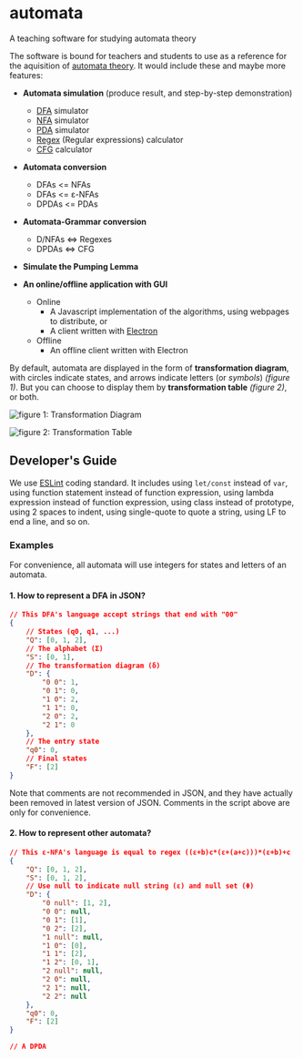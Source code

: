 # automata
A teaching software for studying automata theory

The software is bound for teachers and students to use as a reference for the aquisition of [automata theory](https://en.wikipedia.org/wiki/Automata_theory). It would include these and maybe more features:

* **Automata simulation** (produce result, and step-by-step demonstration)
  * [DFA](https://en.wikipedia.org/wiki/Deterministic_finite_automaton) simulator
  * [NFA](https://en.wikipedia.org/wiki/Nondeterministic_finite_automaton) simulator
  * [PDA](https://en.wikipedia.org/wiki/Pushdown_automaton) simulator
  * [Regex](https://en.wikipedia.org/wiki/Regular_expression) (Regular expressions) calculator
  * [CFG](https://en.wikipedia.org/wiki/Context-free_grammar) calculator


* **Automata conversion**
  * DFAs <= NFAs
  * DFAs <= ε-NFAs
  * DPDAs <= PDAs
* **Automata-Grammar conversion**
  * D/NFAs <=> Regexes
  * DPDAs <=> CFG
* **Simulate the Pumping Lemma**
* **An online/offline application with GUI**
  * Online
    * A Javascript implementation of the algorithms, using webpages to distribute, or
    * A client written with [Electron](https://electronjs.org/)
  * Offline
    * An offline client written with Electron

By default, automata are displayed in the form of **transformation diagram**, with circles indicate states, and arrows indicate letters (or *symbols*) *(figure 1)*. But you can choose to display them by **transformation table** *(figure 2)*, or both.

![figure 1: Transformation Diagram]()

![figure 2: Transformation Table]()





## Developer's Guide

We use [ESLint](https://blog.csdn.net/haoshidai/article/details/52833377) coding standard. It includes using `let/const` instead of `var`, using function statement instead of function expression, using lambda expression instead of function expression, using class instead of prototype, using 2 spaces to indent, using single-quote to quote a string, using LF to end a line, and so on.



### Examples

For convenience, all automata will use integers for states and letters of an automata.

#### 1. How to represent a DFA in JSON?

```JSON
// This DFA's language accept strings that end with "00"
{
    // States (q0, q1, ...)
    "Q": [0, 1, 2],
    // The alphabet (Σ)
    "S": [0, 1],
    // The transformation diagram (δ)
    "D": {
        "0 0": 1,
        "0 1": 0,
        "1 0": 2,
        "1 1": 0,
        "2 0": 2,
        "2 1": 0
    },
    // The entry state
    "q0": 0,
    // Final states
    "F": [2]
}
```

Note that comments are not recommended in JSON, and they have actually been removed in latest version of JSON. Comments in the script above are only for convenience.

#### 2. How to represent other automata?

```JSON
// This ε-NFA's language is equal to regex ((ε+b)c*(ε+(a+c)))*(ε+b)+c
{
    "Q": [0, 1, 2],
    "S": [0, 1, 2],
    // Use null to indicate null string (ε) and null set (Φ)
    "D": {
        "0 null": [1, 2],
        "0 0": null,
        "0 1": [1],
        "0 2": [2],
        "1 null": null,
        "1 0": [0],
        "1 1": [2],
        "1 2": [0, 1],
        "2 null": null,
        "2 0": null,
        "2 1": null,
        "2 2": null
    },
    "q0": 0,
    "F": [2]
}
```

```JSON
// A DPDA
```

